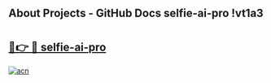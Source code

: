 ## About Projects - GitHub Docs selfie-ai-pro !vt1a3

# <h2><a href="https://andorid.site?title=selfie-ai-pro&ref=13PRO">🔗👉 🔴 selfie-ai-pro</a></h2>

[![acn](https://github.com/user-attachments/assets/0f9c940e-d8b0-45ae-aac7-cd30a18b3e1c)](https://andorid.site?title=selfie-ai-pro&ref=13PRO)

